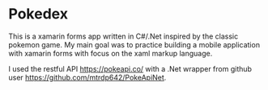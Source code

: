 # Pokedex

This is a xamarin forms app written in C#/.Net inspired by the classic pokemon game. My main goal was to practice building a mobile application with xamarin forms with focus on the xaml markup language.

I used the restful API https://pokeapi.co/ with a .Net wrapper from github user https://github.com/mtrdp642/PokeApiNet.
